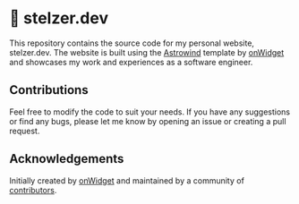 # 🚀 stelzer.dev

This repository contains the source code for my personal website, stelzer.dev. The website is built using the [Astrowind](https://github.com/onwidget/astrowind) template by [onWidget](https://onwidget.com) and showcases my work and experiences as a software engineer.

## Contributions

Feel free to modify the code to suit your needs. If you have any suggestions or find any bugs, please let me know by opening an issue or creating a pull request.

## Acknowledgements

Initially created by [onWidget](https://onwidget.com) and maintained by a community of [contributors](https://github.com/onwidget/astrowind/graphs/contributors).
